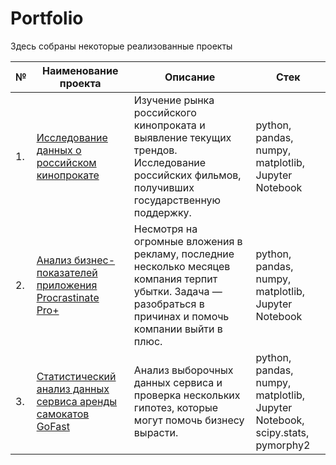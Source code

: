 # Portfolio

Здесь собраны некоторые реализованные проекты

| №    | Наименование проекта                | Описание                                                     | Стек                                                         |
| ---- | ------------------------------------------------------------ | ------------------------------------------------------------ | ------------------------------------------------------------ |
| 1.   | [Исследование данных о российском кинопрокате](https://github.com/model4d/Portfolio/tree/main/01%20Film_distribution) | Изучение рынка российского кинопроката и выявление текущих трендов. Исследование российских фильмов, получивших государственную поддержку. | python, pandas, numpy, matplotlib, Jupyter Notebook       |
| 2.   | [Анализ бизнес-показателей приложения Procrastinate Pro+](https://github.com/model4d/Portfolio/tree/main/02%20Procrastinate_pro) | Несмотря на огромные вложения в рекламу, последние несколько месяцев компания терпит убытки. Задача — разобраться в причинах и помочь компании выйти в плюс. | python, pandas, numpy, matplotlib, Jupyter Notebook |
| 3.   | [Статистический анализ данных сервиса аренды самокатов GoFast](https://github.com/model4d/Portfolio/tree/main/03%20Kicksharing) | Анализ выборочных данных сервиса и проверка нескольких гипотез, которые могут помочь бизнесу вырасти. | python, pandas, numpy, matplotlib, Jupyter Notebook, scipy.stats, pymorphy2 |
